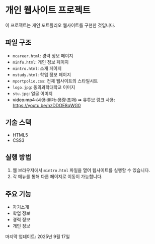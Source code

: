 # 개인 웹사이트 프로젝트

이 프로젝트는 개인 포트폴리오 웹사이트를 구현한 것입니다.

## 파일 구조

- `mcareer.html`: 경력 정보 페이지
- `minfo.html`: 개인 정보 페이지
- `mintro.html`: 소개 페이지
- `mstudy.html`: 학업 정보 페이지
- `mportpolio.css`: 전체 웹사이트의 스타일시트
- `logo.jpg`: 동의과학대학교 이미지
- `stu.jpg`: 얼굴 이미지
- ~~video.mp4 (사용 불가: 용량 초과)~~
 ➡ 유튜브 링크 사용: https://youtu.be/nzDDOE8qWG0

## 기술 스택

- HTML5
- CSS3

## 실행 방법

1. 웹 브라우저에서 `mintro.html` 파일을 열어 웹사이트를 실행할 수 있습니다.
2. 각 메뉴를 통해 다른 페이지로 이동이 가능합니다.

## 주요 기능

- 자기소개
- 학업 정보
- 경력 정보
- 개인 정보

마지막 업데이트: 2025년 9월 17일
